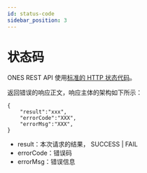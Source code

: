 ```yaml
---
id: status-code
sidebar_position: 3
---
```


# 状态码

ONES REST API 使用[标准的 HTTP 状态代码](https://www.w3.org/Protocols/rfc2616/rfc2616-sec10.html)。

返回错误的响应正文，响应主体的架构如下所示：

```
{
    "result":"xxx",
    "errorCode":"XXX",
    "errorMsg":"XXX",
}
```

- result：本次请求的结果， SUCCESS | FAIL
- errorCode：错误码
- errorMsg：错误信息
